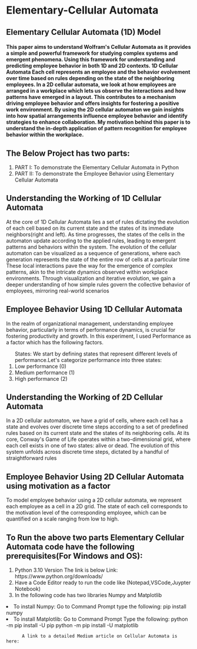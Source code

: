 # Elementary-Cellular Automata
<h2>Elementary Cellular Automata (1D) Model </h2>
<h4>
This paper aims to understand Wolfram's Cellular Automata as it provides a simple and powerful framework for studying complex systems and emergent phenomena. Using this framework for understanding and predicting employee behavior in both 1D and 2D contexts. 1D Cellular Automata Each cell represents an employee and the behavior evolvement over time based on rules depending on the state of the neighboring employees. In a 2D cellular automata, we look at how employees are arranged in a workplace which lets us observe the interactions and how patterns have emerged in a layout. This contributes to a mechanism driving employee behavior and offers insights for fostering a positive work environment. By using the 2D cellular automaton we gain insights into how spatial arrangements influence employee behavior and identify strategies to enhance collaboration. 
My motivation behind this paper is to understand the in-depth application of pattern recognition for employee behavior within the workplace. 
</h4>

<h2>
The Below Project has two parts:</h2>
<ol>
<li>PART I: To demonstrate the Elementary Cellular Automata in Python</li>
<li>PART II: To demonstrate the Employee Behavior using Elementary Cellular Automata</li>
</ol>

<h2>Understanding the Working of 1D Cellular Automata  </h2>
<p>At the core of 1D Cellular Automata lies a set of rules dictating the evolution of each cell based on its current state and the states of its immediate neighbors(right and left). As time progresses, the states of the cells in the automaton update according to the applied rules, leading to emergent patterns and behaviors within the system. The evolution of the cellular automaton can be visualized as a sequence of generations, where each generation represents the state of the entire row of cells at a particular time These local interactions pave the way for the emergence of complex patterns, akin to the intricate dynamics observed within workplace environments. Through visualization and iterative evolution, we gain a deeper understanding of how simple rules govern the collective behavior of employees, mirroring real-world scenarios</p>

<h2>Employee Behavior Using 1D Cellular Automata</h2>
<p>In the realm of organizational management, understanding employee behavior, particularly in terms of performance dynamics, is crucial for fostering productivity and growth.
In this experiment, I used Performance as a factor which has the following factors.</p>
<ol>
States: We start by defining states that represent different levels of performance.Let's categorize performance into three states:
<li>Low performance (0)</li>
<li>Medium performance (1)</li>
<li>High performance (2)</li>
</ol>
<h2> Understanding the Working of 2D Cellular Automata </h2>
<p>In a 2D cellular automaton, we have a grid of cells, where each cell has a state and evolves over discrete time steps according to a set of predefined rules based on its current state and the states of its neighboring cells.
At its core, Conway's Game of Life operates within a two-dimensional grid, where each cell exists in one of two states: alive or dead. The evolution of this system unfolds across discrete time steps, dictated by a handful of straightforward rules
</p>

<h2> Employee Behavior Using 2D Cellular Automata using motivation as a factor </h2>
<p>To model employee behavior using a 2D cellular automata, we represent each employee as a cell in a 2D grid. The state of each cell corresponds to the motivation level of the corresponding employee, which can be quantified on a scale ranging from low to high.</p>
<h2>To Run the above two parts Elementary Cellular Automata code have the following prerequisites(For Windows and OS):</h2>
<ol>
<li> Python 3.10 Version The link is below
    Link: https://www.python.org/downloads/ </li>
<li> Have a Code Editor ready to run the code like (Notepad,VSCode,Juypter Notebook)</li>
<li> In the following code has two libraries  Numpy and Matplotlib </li>
    </ol>
    <li> To install Numpy:
        Go to Command Prompt
   type the following: pip install numpy </li>
   <li> To install Matplotlib:
     Go to Command Prompt 
        Type the following:
           python -m pip install -U pip
          python -m pip install -U matplotlib </li>

          A link to a detailed Medium article on Cellular Automata is here: 

   
   

   

 
